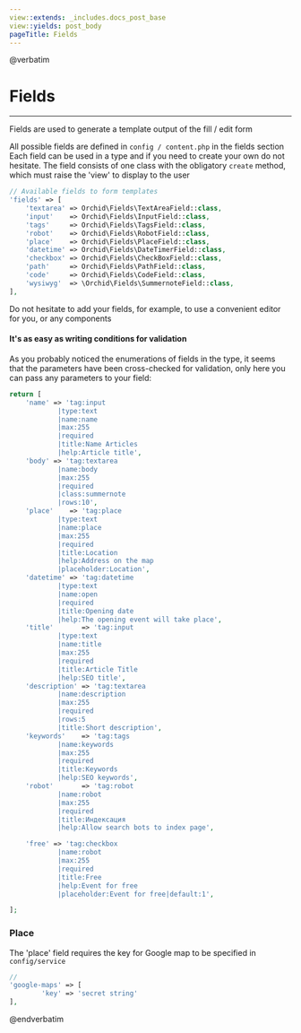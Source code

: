 ```yaml
---
view::extends: _includes.docs_post_base
view::yields: post_body
pageTitle: Fields
---
```

@verbatim
# Fields
----------

Fields are used to generate a template output of the fill / edit form

All possible fields are defined in `config / content.php` in the fields section
Each field can be used in a type and if you need to create your own do not hesitate.
The field consists of one class with the obligatory `create` method, which must raise the 'view' to display to the user
 
```php
// Available fields to form templates
'fields' => [
    'textarea' => Orchid\Fields\TextAreaField::class,
    'input'    => Orchid\Fields\InputField::class,
    'tags'     => Orchid\Fields\TagsField::class,
    'robot'    => Orchid\Fields\RobotField::class,
    'place'    => Orchid\Fields\PlaceField::class,
    'datetime' => Orchid\Fields\DateTimerField::class,
    'checkbox' => Orchid\Fields\CheckBoxField::class,
    'path'     => Orchid\Fields\PathField::class,
    'code'     => Orchid\Fields\CodeField::class,
    'wysiwyg'  => \Orchid\Fields\SummernoteField::class,
],
```

Do not hesitate to add your fields, for example, to use a convenient editor for you, or any components



#### It's as easy as writing conditions for validation

As you probably noticed the enumerations of fields in the type, it seems that the parameters have been cross-checked for validation, only here you can pass any parameters to your field:

```php
return [
    'name' => 'tag:input
            |type:text
            |name:name
            |max:255
            |required
            |title:Name Articles
            |help:Article title',
    'body' => 'tag:textarea
            |name:body
            |max:255
            |required
            |class:summernote
            |rows:10',
    'place'    => 'tag:place
            |type:text
            |name:place
            |max:255
            |required
            |title:Location
            |help:Address on the map
            |placeholder:Location',
    'datetime' => 'tag:datetime
            |type:text
            |name:open
            |required
            |title:Opening date
            |help:The opening event will take place',
    'title'       => 'tag:input
            |type:text
            |name:title
            |max:255
            |required
            |title:Article Title
            |help:SEO title',
    'description' => 'tag:textarea
            |name:description
            |max:255
            |required
            |rows:5
            |title:Short description',
    'keywords'    => 'tag:tags
            |name:keywords
            |max:255
            |required
            |title:Keywords
            |help:SEO keywords',
    'robot'       => 'tag:robot
            |name:robot
            |max:255
            |required
            |title:Индексация
            |help:Allow search bots to index page',

    'free' => 'tag:checkbox
            |name:robot
            |max:255
            |required
            |title:Free
            |help:Event for free
            |placeholder:Event for free|default:1',

];
```
 
 
 
### Place
 
The 'place' field requires the key for Google map to be specified in `config/service`

```php
//
'google-maps' => [
        'key' => 'secret string'
],
```

 
 @endverbatim
